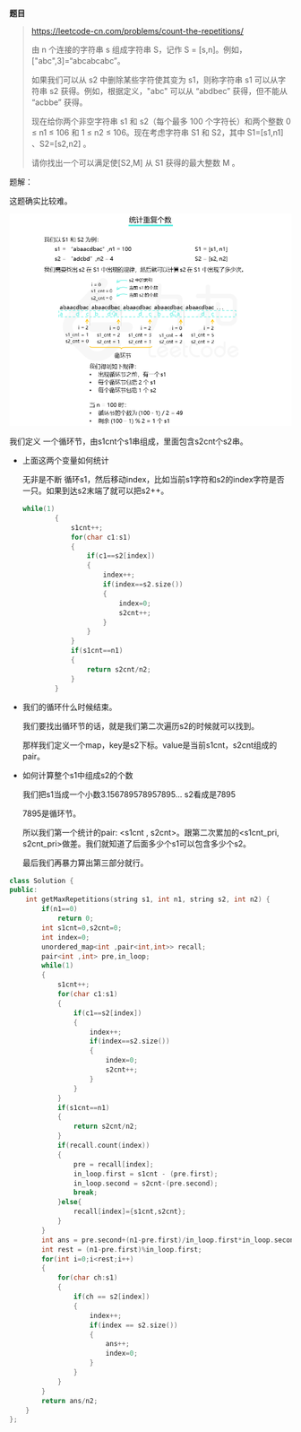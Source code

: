 **题目**

> https://leetcode-cn.com/problems/count-the-repetitions/
>
> 由 n 个连接的字符串 s 组成字符串 S，记作 S = [s,n]。例如，["abc",3]=“abcabcabc”。
>
> 如果我们可以从 s2 中删除某些字符使其变为 s1，则称字符串 s1 可以从字符串 s2 获得。例如，根据定义，"abc" 可以从 “abdbec” 获得，但不能从 “acbbe” 获得。
>
> 现在给你两个非空字符串 s1 和 s2（每个最多 100 个字符长）和两个整数 0 ≤ n1 ≤ 106 和 1 ≤ n2 ≤ 106。现在考虑字符串 S1 和 S2，其中 S1=[s1,n1] 、S2=[s2,n2] 。
>
> 请你找出一个可以满足使[S2,M] 从 S1 获得的最大整数 M 。
>



题解：

这题确实比较难。

![](../img/466_fig1.png)

我们定义 一个循环节，由s1cnt个s1串组成，里面包含s2cnt个s2串。

* 上面这两个变量如何统计

  无非是不断 循环s1，然后移动index，比如当前s1字符和s2的index字符是否一只。如果到达s2末端了就可以把s2++。

  ```c++
  while(1)
          {
              s1cnt++;
              for(char c1:s1)
              { 
                  if(c1==s2[index])
                  {
                      index++;
                      if(index==s2.size())
                      {
                          index=0;
                          s2cnt++;
                      }
                  }
              }
              if(s1cnt==n1)
              {
                  return s2cnt/n2;
              }
          }
  ```

  

* 我们的循环什么时候结束。

  我们要找出循环节的话，就是我们第二次遍历s2的时候就可以找到。

  那样我们定义一个map，key是s2下标。value是当前s1cnt，s2cnt组成的pair。

* 如何计算整个s1中组成s2的个数

  我们把s1当成一个小数3.156789578957895... s2看成是7895

  7895是循环节。

  所以我们第一个统计的pair: <s1cnt , s2cnt>。跟第二次累加的<s1cnt_pri, s2cnt_pri>做差。我们就知道了后面多少个s1可以包含多少个s2。

  最后我们再暴力算出第三部分就行。

```c++
class Solution {
public:
    int getMaxRepetitions(string s1, int n1, string s2, int n2) {
        if(n1==0)
            return 0;
        int s1cnt=0,s2cnt=0;
        int index=0;
        unordered_map<int ,pair<int,int>> recall;
        pair<int ,int> pre,in_loop;
        while(1)
        {
            s1cnt++;
            for(char c1:s1)
            { 
                if(c1==s2[index])
                {
                    index++;
                    if(index==s2.size())
                    {
                        index=0;
                        s2cnt++;
                    }
                }
            }
            if(s1cnt==n1)
            {
                return s2cnt/n2;
            }
            if(recall.count(index))
            {
                pre = recall[index];
                in_loop.first = s1cnt - (pre.first);
                in_loop.second = s2cnt-(pre.second);
                break;
            }else{
                recall[index]={s1cnt,s2cnt};
            }
        }
        int ans = pre.second+(n1-pre.first)/in_loop.first*in_loop.second;
        int rest = (n1-pre.first)%in_loop.first;
        for(int i=0;i<rest;i++)
        {
            for(char ch:s1)
            {
                if(ch == s2[index])
                {
                    index++;
                    if(index == s2.size())
                    {
                        ans++;
                        index=0;
                    }
                }
            }
        }
        return ans/n2;
    }
};
```

